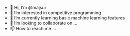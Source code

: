 - 👋 Hi, I’m @majsur
- 👀 I’m interested in competitive programming
- 🌱 I’m currently learning basic machine learning features
- 💞️ I’m looking to collaborate on ...
- 📫 How to reach me ...

<!---
majsur/majsur is a ✨ special ✨ repository because its `README.md` (this file) appears on your GitHub profile.
You can click the Preview link to take a look at your changes.
--->
